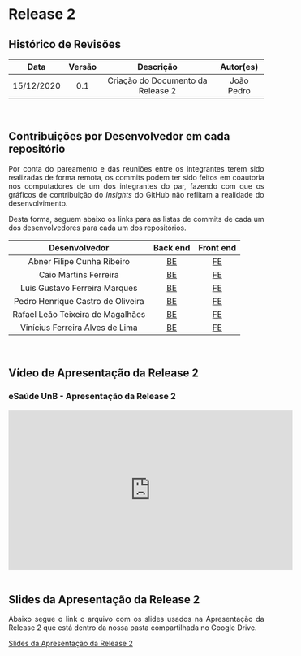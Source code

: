 # Release 2

## Histórico de Revisões

|    Data    |  Versão  |        Descrição       |          Autor(es)          |
|:----------:|:--------:|:----------------------:|:---------------------------:|
| 15/12/2020 |   0.1    | Criação do Documento da Release 2  |   João Pedro  |

<br>

## Contribuições por Desenvolvedor em cada repositório

<p align="justify"> Por conta do pareamento e das reuniões entre os integrantes terem sido realizadas de forma remota, os commits podem ter sido feitos em coautoria nos computadores de um dos integrantes do par, fazendo com que os gráficos de contribuição do <i>Insights</i> do GitHub não reflitam a realidade do desenvolvimento.</p>

<p align="justify">Desta forma, seguem abaixo os links para as listas de commits de cada um dos desenvolvedores para cada um dos repositórios.</p>

| Desenvolvedor | Back end | Front end |
|:-------------:|:----:|:----:|
| Abner Filipe Cunha Ribeiro | [BE](https://github.com/fga-eps-mds/2020.1-eSaudeUnB-BackEnd/commits?author=abner423)  | [FE](https://github.com/fga-eps-mds/2020.1-eSaudeUnB-FrontEnd/commits?author=abner423) | 
| Caio Martins Ferreira | [BE](https://github.com/fga-eps-mds/2020.1-eSaudeUnB-BackEnd/commits?author=PerhapsAlex)  | [FE](https://github.com/fga-eps-mds/2020.1-eSaudeUnB-FrontEnd/commits?author=PerhapsAlex) |
| Luis Gustavo Ferreira Marques | [BE](https://github.com/fga-eps-mds/2020.1-eSaudeUnB-BackEnd/commits?author=luisgfmarques)  | [FE](https://github.com/fga-eps-mds/2020.1-eSaudeUnB-FrontEnd/commits?author=luisgfmarques) |
| Pedro Henrique Castro de Oliveira | [BE](https://github.com/fga-eps-mds/2020.1-eSaudeUnB-BackEnd/commits?author=pedroholiveira1998)  | [FE](https://github.com/fga-eps-mds/2020.1-eSaudeUnB-FrontEnd/commits?author=pedroholiveira1998) |
| Rafael Leão Teixeira de Magalhães | [BE](https://github.com/fga-eps-mds/2020.1-eSaudeUnB-BackEnd/commits?author=Rafaelltm)  | [FE](https://github.com/fga-eps-mds/2020.1-eSaudeUnB-FrontEnd/commits?author=Rafaelltm) |
| Vinícius Ferreira Alves de Lima | [BE](https://github.com/fga-eps-mds/2020.1-eSaudeUnB-BackEnd/commits?author=vinelime)  | [FE](https://github.com/fga-eps-mds/2020.1-eSaudeUnB-FrontEnd/commits?author=vinelime) |

<br>

## Vídeo de Apresentação da Release 2

<div class="link-title">
<h3>
  eSaúde UnB - Apresentação da Release 2
</h3>
</div>
<div class="video-container">
  <iframe width="560" height="315" src="https://www.youtube.com/embed/KmoTneDk0iE?controls=0" frameborder="0" allow="accelerometer; autoplay; clipboard-write; encrypted-media; gyroscope; picture-in-picture" allowfullscreen></iframe>
</div>
<br>

## Slides da Apresentação da Release 2

<p align="justify"> Abaixo segue o link o arquivo com os slides usados na Apresentação da Release 2 que está dentro da nossa pasta compartilhada no Google Drive.</p>

[Slides da Apresentação da Release 2](https://docs.google.com/presentation/d/1HpbiLoX_6yR1-InXMFijcrZ27AZKZa7Cxfpl1Az0SGs/edit?usp=sharing)

